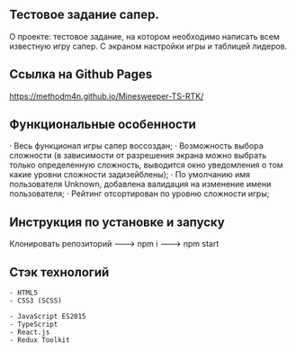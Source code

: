 ## Тестовое задание сапер.

О проекте: тестовое задание, на котором необходимо написать всем известную игру сапер. C экраном настройки игры и таблицей лидеров.

## Ссылка на Github Pages

https://methodm4n.github.io/Minesweeper-TS-RTK/

## Функциональные особенности

· Весь функционал игры сапер воссоздан;
· Возможность выбора сложности (в зависимости от разрешения экрана можно выбрать только определенную сложность, выводится окно уведомления о том какие уровни сложности задизейблены);
· По умолчанию имя пользователя Unknown, добавлена валидация на изменение имени пользователя;
· Рейтинг отсортирован по уровню сложности игры;

## Инструкция по установке и запуску

Клонировать репозиторий ---> npm i ---> npm start

## Стэк технологий

```
- HTML5
- CSS3 (SCSS)
```

```JS
- JavaScript ES2015
- TypeScript
- React.js
- Redux Toolkit
```
